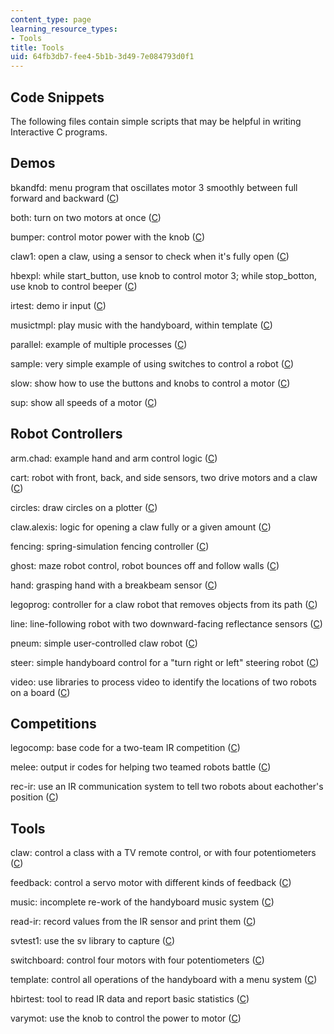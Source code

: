 ```yaml
---
content_type: page
learning_resource_types:
- Tools
title: Tools
uid: 64fb3db7-fee4-5b1b-3d49-7e084793d0f1
---
```


Code Snippets
-------------

The following files contain simple scripts that may be helpful in writing Interactive C programs.

Demos
-----

bkandfd: menu program that oscillates motor 3 smoothly between full forward and backward ([C](./resolveuid/fdb93548211158a9a60a28a54314e5de))

both: turn on two motors at once ([C](./resolveuid/367c714eca84490287377b1904f0a4ca))

bumper: control motor power with the knob ([C](./resolveuid/9419d80f8a07b21fae3fa4e574e277ee))

claw1: open a claw, using a sensor to check when it's fully open ([C](./resolveuid/7d2132cb07cbd24b339ae23a0209e804))

hbexpl: while start\_button, use knob to control motor 3; while stop\_botton, use knob to control beeper ([C](./resolveuid/1dff838c7aec0abc3c1d71ed7c9fceef))

irtest: demo ir input ([C](./resolveuid/aa6e9ec7379cbbf132fda0706324294a))

musictmpl: play music with the handyboard, within template ([C](./resolveuid/9f6600ee25b1645bd4cdab5f71677b0f))

parallel: example of multiple processes ([C](./resolveuid/a91498760d100e8f1e7a1e78d7e74f00))

sample: very simple example of using switches to control a robot ([C](./resolveuid/049f2fc4598925bd949d63a8b5726405))

slow: show how to use the buttons and knobs to control a motor ([C](./resolveuid/e6f177c55bee3a3a46b0c55e1047102c))

sup: show all speeds of a motor ([C](./resolveuid/58a201fd8f29424859349cbd5c0400b3))

Robot Controllers
-----------------

arm.chad: example hand and arm control logic ([C](./resolveuid/2c25e5de38a3bb0b19bb7465b5434da2))

cart: robot with front, back, and side sensors, two drive motors and a claw ([C](./resolveuid/8c0dc11e71d4d6f46efe6f77b36e953f))

circles: draw circles on a plotter ([C](./resolveuid/c496c37140600f2e85d94e9335f3542f))

claw.alexis: logic for opening a claw fully or a given amount ([C](./resolveuid/93a7133036d83e4f7af028be47f36b9b))

fencing: spring-simulation fencing controller ([C](./resolveuid/80b8ebfba8dd7e3dee49e7eee2bb5259))

ghost: maze robot control, robot bounces off and follow walls ([C](./resolveuid/71e53a93297dc04f893e7535d9672f46))

hand: grasping hand with a breakbeam sensor ([C](./resolveuid/42673aefb4883887d0dbc1cea261ac47))

legoprog: controller for a claw robot that removes objects from its path ([C](./resolveuid/d97c48d2f3b6c6d3f760d4c0a626778b))

line: line-following robot with two downward-facing reflectance sensors ([C](./resolveuid/63de899800fc0c3e6fb32fc9b3ce1cfd))

pneum: simple user-controlled claw robot ([C](./resolveuid/8c52d97b5bfe37e90bfc3ae34bdeb076))

steer: simple handyboard control for a "turn right or left" steering robot ([C](./resolveuid/1539d39f0794ff5adb654a72f46e3a27))

video: use libraries to process video to identify the locations of two robots on a board ([C](./resolveuid/bc9502d4e96764c6924d581f21e4c2c1))

Competitions
------------

legocomp: base code for a two-team IR competition ([C](./resolveuid/485dc17f7adf7ecb69224dc7166be247))

melee: output ir codes for helping two teamed robots battle ([C](./resolveuid/c3f929ab711415f8e2cfbca3da9bce2e))

rec-ir: use an IR communication system to tell two robots about eachother's position ([C](./resolveuid/b3d41444bdcbb8d898b576cc1e983160))

Tools
-----

claw: control a class with a TV remote control, or with four potentiometers ([C](./resolveuid/87e6d23230f8bbb1ba244483e01e2709))

feedback: control a servo motor with different kinds of feedback ([C](./resolveuid/e1894bb519471d89aa31061f30ffd036))

music: incomplete re-work of the handyboard music system ([C](./resolveuid/defc736334791ab0a73b9e4ee90a185c))

read-ir: record values from the IR sensor and print them ([C](./resolveuid/7fd8360de7c554818b3b370e4550f95f))

svtest1: use the sv library to capture ([C](./resolveuid/e5ce841d459e8d1b05624a8c4b5f6c04))

switchboard: control four motors with four potentiometers ([C](./resolveuid/edcde4c29fad009eabb04b15d6e2f317))

template: control all operations of the handyboard with a menu system ([C](./resolveuid/af6b93fbb85f29296aae3659d896d214))

hbirtest: tool to read IR data and report basic statistics ([C](./resolveuid/f494e6324e55685ba2459976a21cc319))

varymot: use the knob to control the power to motor ([C](./resolveuid/3607925b39f7e9763c325742f012b69f))